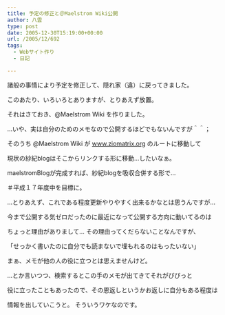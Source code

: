 ```yaml
---
title: 予定の修正と＠Maelstrom Wiki公開
author: 八雲
type: post
date: 2005-12-30T15:19:00+00:00
url: /2005/12/692
tags:
  - Webサイト作り
  - 日記

---
```

諸般の事情により予定を修正して、隠れ家（違）に戻ってきました。
  
このあたり、いろいろとありますが、とりあえず放置。

それはさておき、@Maelstrom Wiki を作りました。
  
…いや、実は自分のためのメモなので公開するほどでもないんですが＾＾；
  
そのうち @Maelstrom Wiki が www.ziomatrix.org のルートに移動して
  
現状の紗紀blogはそこからリンクする形に移動…したいなぁ。
  
maelstromBlogが完成すれば、紗紀blogを吸収合併する形で…
  
＃平成１７年度中を目標に。

…とりあえず、これである程度更新やりやすく出来るかなとは思うんですが…
  
今まで公開する気ゼロだったのに最近になって公開する方向に動いてるのは
  
ちょっと理由がありまして… その理由ってくだらないことなんですが、
  
「せっかく書いたのに自分でも読まないで埋もれるのはもったいない」

まぁ、メモが他の人の役に立つとは思えませんけど。
  
…とか言いつつ、検索するとこの手のメモが出てきてそれがびびっと
  
役に立ったこともあったので、その恩返しというかお返しに自分もある程度は
  
情報を出していこうと。 そういうワケなのです。
